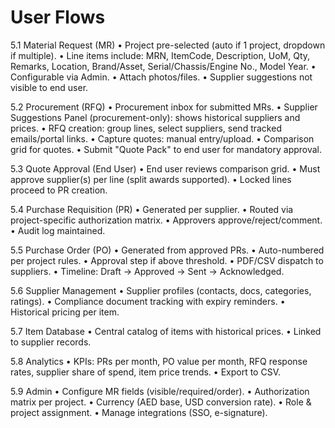 # User Flows

5.1 Material Request (MR)
	•	Project pre-selected (auto if 1 project, dropdown if multiple).
	•	Line items include: MRN, ItemCode, Description, UoM, Qty, Remarks, Location, Brand/Asset, Serial/Chassis/Engine No., Model Year.
	•	Configurable via Admin.
	•	Attach photos/files.
	•	Supplier suggestions not visible to end user.

5.2 Procurement (RFQ)
	•	Procurement inbox for submitted MRs.
	•	Supplier Suggestions Panel (procurement-only): shows historical suppliers and prices.
	•	RFQ creation: group lines, select suppliers, send tracked emails/portal links.
	•	Capture quotes: manual entry/upload.
	•	Comparison grid for quotes.
	•	Submit "Quote Pack" to end user for mandatory approval.

5.3 Quote Approval (End User)
	•	End user reviews comparison grid.
	•	Must approve supplier(s) per line (split awards supported).
	•	Locked lines proceed to PR creation.

5.4 Purchase Requisition (PR)
	•	Generated per supplier.
	•	Routed via project-specific authorization matrix.
	•	Approvers approve/reject/comment.
	•	Audit log maintained.

5.5 Purchase Order (PO)
	•	Generated from approved PRs.
	•	Auto-numbered per project rules.
	•	Approval step if above threshold.
	•	PDF/CSV dispatch to suppliers.
	•	Timeline: Draft → Approved → Sent → Acknowledged.

5.6 Supplier Management
	•	Supplier profiles (contacts, docs, categories, ratings).
	•	Compliance document tracking with expiry reminders.
	•	Historical pricing per item.

5.7 Item Database
	•	Central catalog of items with historical prices.
	•	Linked to supplier records.

5.8 Analytics
	•	KPIs: PRs per month, PO value per month, RFQ response rates, supplier share of spend, item price trends.
	•	Export to CSV.

5.9 Admin
	•	Configure MR fields (visible/required/order).
	•	Authorization matrix per project.
	•	Currency (AED base, USD conversion rate).
	•	Role & project assignment.
	•	Manage integrations (SSO, e-signature).
